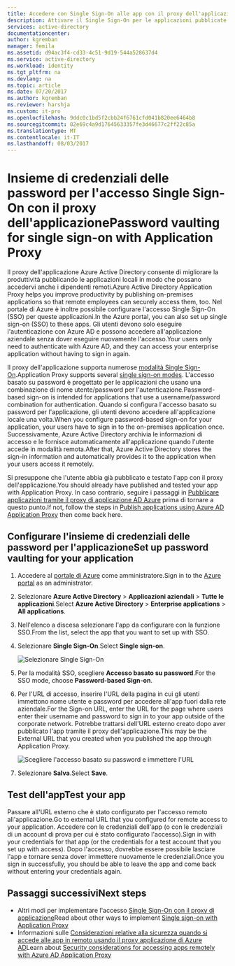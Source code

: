 ```yaml
---
title: Accedere con Single Sign-On alle app con il proxy dell'applicazione Azure AD | Microsoft Docs
description: Attivare il Single Sign-On per le applicazioni pubblicate locali con il proxy dell'applicazione Azure AD nel portale di Azure.
services: active-directory
documentationcenter: 
author: kgremban
manager: femila
ms.assetid: d94ac3f4-cd33-4c51-9d19-544a528637d4
ms.service: active-directory
ms.workload: identity
ms.tgt_pltfrm: na
ms.devlang: na
ms.topic: article
ms.date: 07/20/2017
ms.author: kgremban
ms.reviewer: harshja
ms.custom: it-pro
ms.openlocfilehash: 9ddc0c1bd5f2cbb24f6761cfd041b820ee6464b8
ms.sourcegitcommit: 02e69c4a9d17645633357fe3d46677c2ff22c85a
ms.translationtype: MT
ms.contentlocale: it-IT
ms.lasthandoff: 08/03/2017
---
```

# <a name="password-vaulting-for-single-sign-on-with-application-proxy"></a><span data-ttu-id="0397c-103">Insieme di credenziali delle password per l'accesso Single Sign-On con il proxy dell'applicazione</span><span class="sxs-lookup"><span data-stu-id="0397c-103">Password vaulting for single sign-on with Application Proxy</span></span>

<span data-ttu-id="0397c-104">Il proxy dell'applicazione Azure Active Directory consente di migliorare la produttività pubblicando le applicazioni locali in modo che possano accedervi anche i dipendenti remoti.</span><span class="sxs-lookup"><span data-stu-id="0397c-104">Azure Active Directory Application Proxy helps you improve productivity by publishing on-premises applications so that remote employees can securely access them, too.</span></span> <span data-ttu-id="0397c-105">Nel portale di Azure è inoltre possibile configurare l'accesso Single Sign-On (SSO) per queste applicazioni.</span><span class="sxs-lookup"><span data-stu-id="0397c-105">In the Azure portal, you can also set up single sign-on (SSO) to these apps.</span></span> <span data-ttu-id="0397c-106">Gli utenti devono solo eseguire l'autenticazione con Azure AD e possono accedere all'applicazione aziendale senza dover eseguire nuovamente l'accesso.</span><span class="sxs-lookup"><span data-stu-id="0397c-106">Your users only need to authenticate with Azure AD, and they can access your enterprise application without having to sign in again.</span></span>

<span data-ttu-id="0397c-107">Il proxy dell'applicazione supporta numerose [modalità Single Sign-On](application-proxy-sso-overview.md).</span><span class="sxs-lookup"><span data-stu-id="0397c-107">Application Proxy supports several [single sign-on modes](application-proxy-sso-overview.md).</span></span> <span data-ttu-id="0397c-108">L'accesso basato su password è progettato per le applicazioni che usano una combinazione di nome utente/password per l'autenticazione.</span><span class="sxs-lookup"><span data-stu-id="0397c-108">Password-based sign-on is intended for applications that use a username/password combination for authentication.</span></span> <span data-ttu-id="0397c-109">Quando si configura l'accesso basato su password per l'applicazione, gli utenti devono accedere all'applicazione locale una volta.</span><span class="sxs-lookup"><span data-stu-id="0397c-109">When you configure password-based sign-on for your application, your users have to sign in to the on-premises application once.</span></span> <span data-ttu-id="0397c-110">Successivamente, Azure Active Directory archivia le informazioni di accesso e le fornisce automaticamente all'applicazione quando l'utente accede in modalità remota.</span><span class="sxs-lookup"><span data-stu-id="0397c-110">After that, Azure Active Directory stores the sign-in information and automatically provides it to the application when your users access it remotely.</span></span> 

<span data-ttu-id="0397c-111">Si presuppone che l'utente abbia già pubblicato e testato l'app con il proxy dell'applicazione.</span><span class="sxs-lookup"><span data-stu-id="0397c-111">You should already have published and tested your app with Application Proxy.</span></span> <span data-ttu-id="0397c-112">In caso contrario, seguire i passaggi in [Pubblicare applicazioni tramite il proxy di applicazione AD Azure](application-proxy-publish-azure-portal.md) prima di tornare a questo punto.</span><span class="sxs-lookup"><span data-stu-id="0397c-112">If not, follow the steps in [Publish applications using Azure AD Application Proxy](application-proxy-publish-azure-portal.md) then come back here.</span></span> 

## <a name="set-up-password-vaulting-for-your-application"></a><span data-ttu-id="0397c-113">Configurare l'insieme di credenziali delle password per l'applicazione</span><span class="sxs-lookup"><span data-stu-id="0397c-113">Set up password vaulting for your application</span></span>

1. <span data-ttu-id="0397c-114">Accedere al [portale di Azure](https://portal.azure.com) come amministratore.</span><span class="sxs-lookup"><span data-stu-id="0397c-114">Sign in to the [Azure portal](https://portal.azure.com) as an administrator.</span></span>
2. <span data-ttu-id="0397c-115">Selezionare **Azure Active Directory** > **Applicazioni aziendali** > **Tutte le applicazioni**.</span><span class="sxs-lookup"><span data-stu-id="0397c-115">Select **Azure Active Directory** > **Enterprise applications** > **All applications**.</span></span>
3. <span data-ttu-id="0397c-116">Nell'elenco a discesa selezionare l'app da configurare con la funzione SSO.</span><span class="sxs-lookup"><span data-stu-id="0397c-116">From the list, select the app that you want to set up with SSO.</span></span>  
4. <span data-ttu-id="0397c-117">Selezionare **Single Sign-On**.</span><span class="sxs-lookup"><span data-stu-id="0397c-117">Select **Single sign-on**.</span></span>

   ![Selezionare Single Sign-On](./media/application-proxy-sso-azure-portal/select-sso.png)

5. <span data-ttu-id="0397c-119">Per la modalità SSO, scegliere **Accesso basato su password**.</span><span class="sxs-lookup"><span data-stu-id="0397c-119">For the SSO mode, choose **Password-based Sign-on**.</span></span>
6. <span data-ttu-id="0397c-120">Per l'URL di accesso, inserire l'URL della pagina in cui gli utenti immettono nome utente e password per accedere all'app fuori dalla rete aziendale.</span><span class="sxs-lookup"><span data-stu-id="0397c-120">For the Sign-on URL, enter the URL for the page where users enter their username and password to sign in to your app outside of the corporate network.</span></span> <span data-ttu-id="0397c-121">Potrebbe trattarsi dell'URL esterno creato dopo aver pubblicato l'app tramite il proxy dell'applicazione.</span><span class="sxs-lookup"><span data-stu-id="0397c-121">This may be the External URL that you created when you published the app through Application Proxy.</span></span> 

   ![Scegliere l'accesso basato su password e immettere l'URL](./media/application-proxy-sso-azure-portal/password-sso.png)

7. <span data-ttu-id="0397c-123">Selezionare **Salva**.</span><span class="sxs-lookup"><span data-stu-id="0397c-123">Select **Save**.</span></span>

<!-- Need to repro?
7. The page should tell you that a sign-in form was successfully detected at the provided URL. If it doesn't, select **Configure [your app name] Password Single Sign-on Settings** and choose **Manually detect sign-in fields**. Follow the instructions to point out where the sign-in credentials go. 
-->

## <a name="test-your-app"></a><span data-ttu-id="0397c-124">Test dell'app</span><span class="sxs-lookup"><span data-stu-id="0397c-124">Test your app</span></span>

<span data-ttu-id="0397c-125">Passare all'URL esterno che è stato configurato per l'accesso remoto all'applicazione.</span><span class="sxs-lookup"><span data-stu-id="0397c-125">Go to external URL that you configured for remote access to your application.</span></span> <span data-ttu-id="0397c-126">Accedere con le credenziali dell'app (o con le credenziali di un account di prova per cui è stato configurato l'accesso).</span><span class="sxs-lookup"><span data-stu-id="0397c-126">Sign in with your credentials for that app (or the credentials for a test account that you set up with access).</span></span> <span data-ttu-id="0397c-127">Dopo l'accesso, dovrebbe essere possibile lasciare l'app e tornare senza dover immettere nuovamente le credenziali.</span><span class="sxs-lookup"><span data-stu-id="0397c-127">Once you sign in successfully, you should be able to leave the app and come back without entering your credentials again.</span></span> 

## <a name="next-steps"></a><span data-ttu-id="0397c-128">Passaggi successivi</span><span class="sxs-lookup"><span data-stu-id="0397c-128">Next steps</span></span>

- <span data-ttu-id="0397c-129">Altri modi per implementare l'accesso [Single Sign-On con il proxy di applicazione](application-proxy-sso-overview.md)</span><span class="sxs-lookup"><span data-stu-id="0397c-129">Read about other ways to implement [Single sign-on with Application Proxy](application-proxy-sso-overview.md)</span></span>
- <span data-ttu-id="0397c-130">Informazioni sulle [Considerazioni relative alla sicurezza quando si accede alle app in remoto usando il proxy applicazione di Azure AD](application-proxy-security-considerations.md)</span><span class="sxs-lookup"><span data-stu-id="0397c-130">Learn about [Security considerations for accessing apps remotely with Azure AD Application Proxy](application-proxy-security-considerations.md)</span></span>